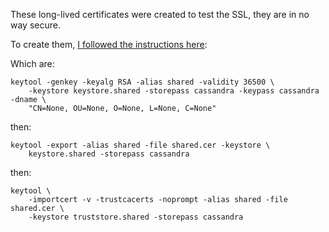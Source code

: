 These long-lived certificates were created to test the SSL, they are in no way secure.

To create them, [I followed the instructions here](https://docs-previous.pega.com/decision-management/86/creating-java-keystores-and-truststores-cassandra-encryption):

Which are:

```
keytool -genkey -keyalg RSA -alias shared -validity 36500 \
    -keystore keystore.shared -storepass cassandra -keypass cassandra -dname \
    "CN=None, OU=None, O=None, L=None, C=None"
```

then:

```
keytool -export -alias shared -file shared.cer -keystore \
    keystore.shared -storepass cassandra
```

then:

```
keytool \
    -importcert -v -trustcacerts -noprompt -alias shared -file shared.cer \
    -keystore truststore.shared -storepass cassandra
```
